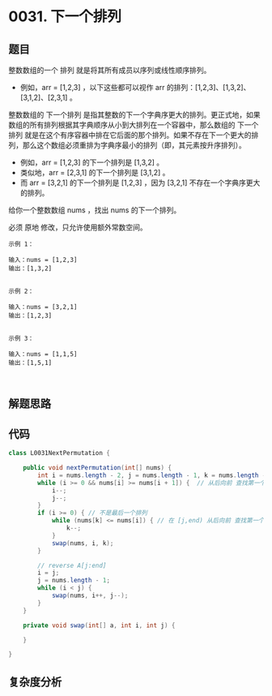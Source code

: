 # 0031. 下一个排列

## 题目
整数数组的一个 排列  就是将其所有成员以序列或线性顺序排列。

- 例如，arr = [1,2,3] ，以下这些都可以视作 arr 的排列：[1,2,3]、[1,3,2]、[3,1,2]、[2,3,1] 。
  
整数数组的 下一个排列 是指其整数的下一个字典序更大的排列。更正式地，如果数组的所有排列根据其字典顺序从小到大排列在一个容器中，那么数组的 下一个排列 就是在这个有序容器中排在它后面的那个排列。如果不存在下一个更大的排列，那么这个数组必须重排为字典序最小的排列（即，其元素按升序排列）。

- 例如，arr = [1,2,3] 的下一个排列是 [1,3,2] 。
- 类似地，arr = [2,3,1] 的下一个排列是 [3,1,2] 。
- 而 arr = [3,2,1] 的下一个排列是 [1,2,3] ，因为 [3,2,1] 不存在一个字典序更大的排列。
  
给你一个整数数组 nums ，找出 nums 的下一个排列。

必须 原地 修改，只允许使用额外常数空间。


```
示例 1：

输入：nums = [1,2,3]
输出：[1,3,2]


示例 2：

输入：nums = [3,2,1]
输出：[1,2,3]


示例 3：

输入：nums = [1,1,5]
输出：[1,5,1]



```

## 解题思路



## 代码
```java
class L0031NextPermutation {

    public void nextPermutation(int[] nums) {
        int i = nums.length - 2, j = nums.length - 1, k = nums.length - 1;
        while (i >= 0 && nums[i] >= nums[i + 1]) {  // 从后向前 查找第一个 相邻升序 的元素对 (i,j)
            i--;
            j--;
        }
        if (i >= 0) { // 不是最后一个排列
            while (nums[k] <= nums[i]) { // 在 [j,end) 从后向前 查找第一个满足 A[i] < A[k] 的 k。A[i]、A[k] 分别就是上文所说的「小数」、「大数」
                k--;
            }
            swap(nums, i, k);
        }

        // reverse A[j:end]
        i = j;
        j = nums.length - 1;
        while (i < j) {
            swap(nums, i++, j--);
        }
    }

    private void swap(int[] a, int i, int j) {

    }

}
```

## 复杂度分析


